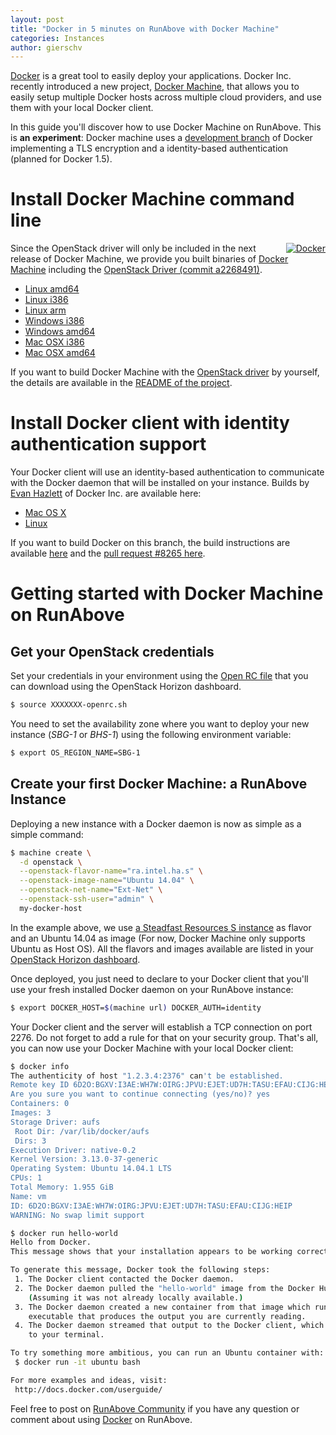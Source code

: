 ```yaml
---
layout: post
title: "Docker in 5 minutes on RunAbove with Docker Machine"
categories: Instances
author: gierschv
---
```


[Docker](http://www.docker.com) is a great tool to easily deploy your
applications. Docker Inc. recently introduced a new project,
[Docker Machine](https://github.com/docker/machine),
that allows you to easily setup multiple Docker hosts across multiple cloud providers,
and use them with your local Docker client.

In this guide you'll discover how to use Docker Machine on RunAbove. This is **an
experiment**: Docker machine uses a [development branch](https://github.com/docker/docker/pull/8265)
of Docker implementing a TLS encryption and a identity-based authentication
(planned for Docker 1.5).

# Install Docker Machine command line

<div style="float:right; margin-left: 15px;">
	<a href="https://github.com/docker/machine">
		<img src="/kb/images/2014-12-12-docker-in-5-minutes-on-runabove-with-docker-machine/docker-logo.png" alt="Docker" />
	</a>
</div>

Since the OpenStack driver will only be included in the next release of Docker
Machine, we provide you built binaries of [Docker Machine](https://github.com/docker/machine)
including the [OpenStack Driver (commit a2268491)](https://github.com/docker/machine/commit/a226849168af8b04f0fcb6488af77c1eb110dd8b).

* [Linux amd64](https://storage.sbg-1.runabove.io/v1/AUTH_d186206b24cd46b1a842bbd76ee11f8e/docker-machine/machine_linux_amd64)
* [Linux i386](https://storage.sbg-1.runabove.io/v1/AUTH_d186206b24cd46b1a842bbd76ee11f8e/docker-machine/machine_linux_386)
* [Linux arm](https://storage.sbg-1.runabove.io/v1/AUTH_d186206b24cd46b1a842bbd76ee11f8e/docker-machine/machine_linux_arm)
* [Windows i386](https://storage.sbg-1.runabove.io/v1/AUTH_d186206b24cd46b1a842bbd76ee11f8e/docker-machine/machine_windows_386.exe)
* [Windows amd64](https://storage.sbg-1.runabove.io/v1/AUTH_d186206b24cd46b1a842bbd76ee11f8e/docker-machine/machine_windows_amd64.exe)
* [Mac OSX i386](https://storage.sbg-1.runabove.io/v1/AUTH_d186206b24cd46b1a842bbd76ee11f8e/docker-machine/machine_darwin_386)
* [Mac OSX amd64](https://storage.sbg-1.runabove.io/v1/AUTH_d186206b24cd46b1a842bbd76ee11f8e/docker-machine/machine_darwin_amd64)

If you want to build Docker Machine with the [OpenStack driver](https://github.com/docker/machine/pull/73)
by yourself, the details are available in the [README of the project](https://github.com/docker/machine/blob/master/README.md).

# Install Docker client with identity authentication support

Your Docker client will use an identity-based authentication to communicate with
the Docker daemon that will be installed on your instance. Builds by
[Evan Hazlett](https://github.com/ehazlett) of Docker Inc. are available here:

* [Mac OS X](https://ejhazlett.s3.amazonaws.com/public/docker/darwin/docker-1.4.1-136b351e-identity)
* [Linux](https://ejhazlett.s3.amazonaws.com/public/docker/linux/docker-1.4.1-136b351e-identity)

If you want to build Docker on this branch, the build instructions are available
[here](https://docs.docker.com/contributing/devenvironment/) and the
[pull request #8265 here](https://github.com/docker/docker/pull/8265).

# Getting started with Docker Machine on RunAbove

## Get your OpenStack credentials

Set your credentials in your environment using the [Open RC
file](https://manager.runabove.com/horizon/project/access_and_security/api_access/openrc/)
that you can download using the OpenStack Horizon dashboard.

```bash
$ source XXXXXXX-openrc.sh
```
You need to set the availability zone where you want to deploy your new instance
(*SBG-1* or *BHS-1*) using the following environment variable:

```bash
$ export OS_REGION_NAME=SBG-1
```

## Create your first Docker Machine: a RunAbove Instance

Deploying a new instance with a Docker daemon is now as simple as a simple command:

```bash
$ machine create \
  -d openstack \
  --openstack-flavor-name="ra.intel.ha.s" \
  --openstack-image-name="Ubuntu 14.04" \
  --openstack-net-name="Ext-Net" \
  --openstack-ssh-user="admin" \
  my-docker-host
```

In the example above, we use [a Steadfast Resources S instance](https://www.runabove.com)
as flavor and an Ubuntu 14.04 as image (For now, Docker Machine only supports
Ubuntu as Host OS). All the flavors and images available are listed in your
[OpenStack Horizon dashboard](https://cloud.runabove.com/horizon/).

Once deployed, you just need to declare to your Docker client that you'll use
your fresh installed Docker daemon on your RunAbove instance:

```bash
$ export DOCKER_HOST=$(machine url) DOCKER_AUTH=identity
```

Your Docker client and the server will establish a TCP connection on port 2276.
Do not forget to add a rule for that on your security group. That's all, you
can now use your Docker Machine with your local Docker client:

```bash
$ docker info
The authenticity of host "1.2.3.4:2376" can't be established.
Remote key ID 6D2O:BGXV:I3AE:WH7W:OIRG:JPVU:EJET:UD7H:TASU:EFAU:CIJG:HEIP
Are you sure you want to continue connecting (yes/no)? yes
Containers: 0
Images: 3
Storage Driver: aufs
 Root Dir: /var/lib/docker/aufs
 Dirs: 3
Execution Driver: native-0.2
Kernel Version: 3.13.0-37-generic
Operating System: Ubuntu 14.04.1 LTS
CPUs: 1
Total Memory: 1.955 GiB
Name: vm
ID: 6D2O:BGXV:I3AE:WH7W:OIRG:JPVU:EJET:UD7H:TASU:EFAU:CIJG:HEIP
WARNING: No swap limit support
```

```bash
$ docker run hello-world
Hello from Docker.
This message shows that your installation appears to be working correctly.

To generate this message, Docker took the following steps:
 1. The Docker client contacted the Docker daemon.
 2. The Docker daemon pulled the "hello-world" image from the Docker Hub.
    (Assuming it was not already locally available.)
 3. The Docker daemon created a new container from that image which runs the
    executable that produces the output you are currently reading.
 4. The Docker daemon streamed that output to the Docker client, which sent it
    to your terminal.

To try something more ambitious, you can run an Ubuntu container with:
 $ docker run -it ubuntu bash

For more examples and ideas, visit:
 http://docs.docker.com/userguide/
```

Feel free to post on [RunAbove Community](https://community.runabove.com/share/)
if you have any question or comment about using [Docker](http://www.docker.com)
on RunAbove.
